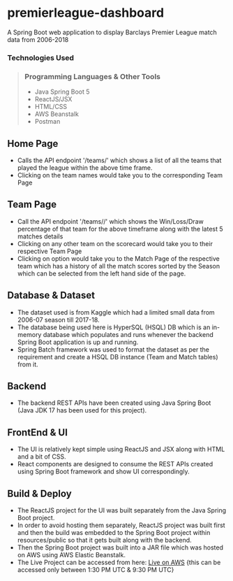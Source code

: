 # premierleague-dashboard
A Spring Boot web application to display Barclays Premier League match data from 2006-2018

### Technologies Used
> ### Programming Languages & Other Tools
>
> - Java Spring Boot 5
> - ReactJS/JSX
> - HTML/CSS
> - AWS Beanstalk
> - Postman

## Home Page
- Calls the API endpoint '/teams/' which shows a list of all the teams that played the league within the above time frame.
- Clicking on the team names would take you to the corresponding Team Page

## Team Page
- Call the API endpoint '/teams/<teamName>/' which shows the Win/Loss/Draw percentage of that team for the above timeframe along with the latest 5 matches details
- Clicking on any other team on the scorecard would take you to their respective Team Page
- Clicking on <MORE> option would take you to the Match Page of the respective team which has a history of all the match scores sorted by the Season which can be selected from the left hand side of the page.


## Database & Dataset
- The dataset used is from Kaggle which had a limited small data from 2006-07 season till 2017-18.
- The database being used here is HyperSQL (HSQL) DB which is an in-memory database which populates and runs whenever the backend Spring Boot application is up and running.
- Spring Batch framework was used to format the dataset as per the requirement and create a HSQL DB instance (Team and Match tables) from it.

## Backend
- The backend REST APIs have been created using Java Spring Boot (Java JDK 17 has been used for this project).

## FrontEnd & UI
- The UI is relatively kept simple using ReactJS and JSX along with HTML and a bit of CSS.
- React components are designed to consume the REST APIs created using Spring Boot framework and show UI correspondingly.

## Build & Deploy
- The ReactJS project for the UI was built separately from the Java Spring Boot project.
- In order to avoid hosting them separately, ReactJS project was built first and then the build was embedded to the Spring Boot project within resources/public so that it gets built along with the backend.
- Then the Spring Boot project was built into a JAR file which was hosted on AWS using AWS Elastic Beanstalk.
- The Live Project can be accessed from here: [Live on AWS](http://premierleaguedashboard-env.eba-rkmsps3g.us-east-1.elasticbeanstalk.com/) {this can be accessed only between 1:30 PM UTC & 9:30 PM UTC}
